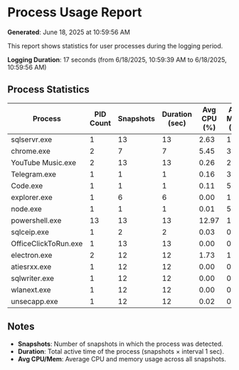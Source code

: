 # Process Usage Report

**Generated**: June 18, 2025 at 10:59:56 AM

This report shows statistics for user processes during the logging period.

**Logging Duration**: 17 seconds (from 6/18/2025, 10:59:39 AM to 6/18/2025, 10:59:56 AM)

## Process Statistics

|       Process       | PID Count | Snapshots | Duration (sec) | Avg CPU (%) | Avg Mem (%) |
|---------------------|-----------|-----------|----------------|-------------|-------------|
| sqlservr.exe             | 1         | 13        | 13            |   2.63 |   1.16 |
| chrome.exe               | 2         | 7         | 7             |   5.45 |   3.43 |
| YouTube Music.exe        | 2         | 13        | 13            |   0.26 |   2.42 |
| Telegram.exe             | 1         | 1         | 1             |   0.16 |   3.15 |
| Code.exe                 | 1         | 1         | 1             |   0.11 |   5.83 |
| explorer.exe             | 1         | 6         | 6             |   0.00 |   1.43 |
| node.exe                 | 1         | 1         | 1             |   0.01 |   5.16 |
| powershell.exe           | 13        | 13        | 13            |  12.97 |   1.06 |
| sqlceip.exe              | 1         | 2         | 2             |   0.03 |   0.25 |
| OfficeClickToRun.exe     | 1         | 13        | 13            |   0.00 |   0.08 |
| electron.exe             | 2         | 12        | 12            |   1.73 |   1.57 |
| atiesrxx.exe             | 1         | 12        | 12            |   0.00 |   0.01 |
| sqlwriter.exe            | 1         | 12        | 12            |   0.00 |   0.00 |
| wlanext.exe              | 1         | 12        | 12            |   0.00 |   0.00 |
| unsecapp.exe             | 1         | 12        | 12            |   0.02 |   0.05 |

## Notes
- **Snapshots**: Number of snapshots in which the process was detected.
- **Duration**: Total active time of the process (snapshots × interval 1 sec).
- **Avg CPU/Mem**: Average CPU and memory usage across all snapshots.
